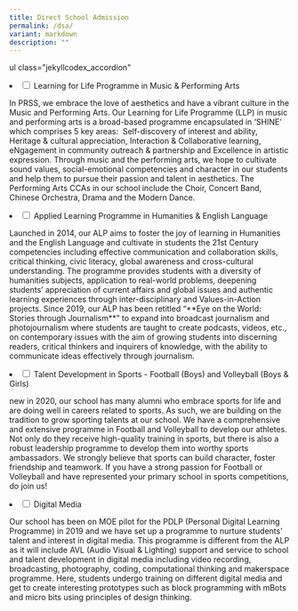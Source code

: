 ```yaml
---
title: Direct School Admission
permalink: /dsa/
variant: markdown
description: ""
---
```

ul class="jekyllcodex\_accordion"
  
<li><input type="checkbox" id="accordion1">  
<label for="accordion1">Learning for Life Programme in Music &amp; Performing Arts</label><div>  
<p>In PRSS, we embrace the love of aesthetics and have a vibrant culture in the Music and Performing Arts. Our Learning for Life Programme (LLP) in music and performing arts is a broad-based programme encapsulated in ‘SHINE’ which comprises 5 key areas:&nbsp; Self-discovery of interest and ability, Heritage &amp; cultural appreciation, Interaction &amp; Collaborative learning, eNgagement in community outreach &amp; partnership and Excellence in artistic expression. Through music and the performing arts, we hope to cultivate sound values, social-emotional competencies and character in our students and help them to pursue their passion and talent in aesthetics. The Performing Arts CCAs in our school include the Choir, Concert Band, Chinese Orchestra, Drama and the Modern Dance.</p>  
</div></li>  
  
<li><input type="checkbox" id="accordion2">  
<label for="accordion2">Applied Learning Programme in Humanities &amp; English Language</label><div>  
<p>Launched in 2014, our ALP aims to foster the joy of learning in Humanities and the English Language and cultivate in students the 21st Century competencies including effective communication and collaboration skills, critical thinking, civic literacy, global awareness and cross-cultural understanding. The programme provides students with a diversity of humanities subjects, application to real-world problems, deepening students’ appreciation of current affairs and global issues and authentic learning experiences through inter-disciplinary and Values-in-Action projects. Since 2019, our ALP has been retitled “**Eye on the World:&nbsp; Stories through Journalism**” to expand into broadcast journalism and photojournalism where students are taught to create podcasts, videos, etc., on contemporary issues with the aim of growing students into discerning readers, critical thinkers and inquirers of knowledge, with the ability to communicate ideas effectively through journalism.</p>  
</div></li>  
  
<li><input type="checkbox" id="accordion3">  
<label for="accordion3">Talent Development in Sports - Football (Boys) and Volleyball (Boys &amp; Girls)</label><div>  
<p>new in 2020, our school has many alumni who embrace sports for life and are doing well in careers related to sports. As such, we are building on the tradition to grow sporting talents at our school. We have a comprehensive and extensive programme in Football and Volleyball to develop our athletes. Not only do they receive high-quality training in sports, but there is also a robust leadership programme to develop them into worthy sports ambassadors. We strongly believe that sports can build character, foster friendship and teamwork.&nbsp;If you have a strong passion for Football or Volleyball and have represented your primary school in sports competitions, do join us!</p>  
</div></li>  

<li><input type="checkbox" id="accordion4">  
<label for="accordion4">Digital Media</label><div>  
<p>Our school has been on MOE pilot for the PDLP (Personal Digital Learning Programme) in 2019 and we have set up a programme to nurture students’ talent and interest in digital media. This programme is different from the ALP as it will include AVL (Audio Visual &amp; Lighting) support and service to school and talent development in digital media including video recording, broadcasting, photography, coding, computational thinking and makerspace programme. Here, students undergo training on different digital media and get to create interesting prototypes such as block programming with mBots and micro bits using principles of design thinking.</p>  
</div></li>
